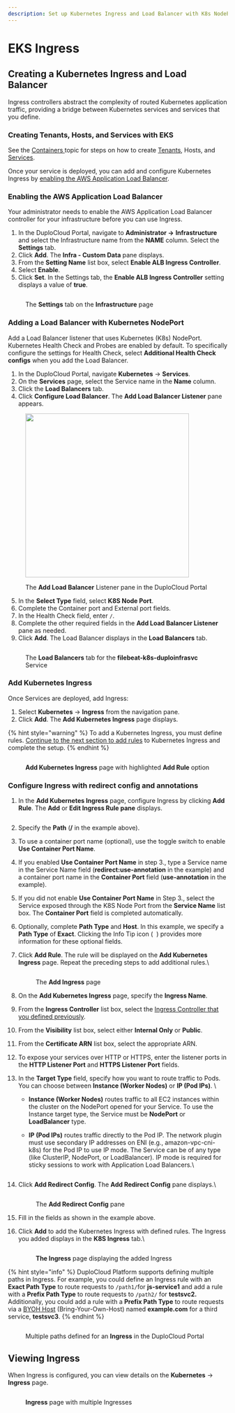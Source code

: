 ```yaml
---
description: Set up Kubernetes Ingress and Load Balancer with K8s NodePort
---
```


# EKS Ingress

## Creating a Kubernetes Ingress and Load Balancer

Ingress controllers abstract the complexity of routed Kubernetes application traffic, providing a bridge between Kubernetes services and services that you define.

### Creating Tenants, Hosts, and Services with EKS

See the [Containers ](../../overview/aws-services/containers/)topic for steps on how to create [Tenants](../../welcome-to-duplocloud/application-focussed-interface/duplocloud-common-components/tenant.md), Hosts, and [Services](../../welcome-to-duplocloud/application-focussed-interface/duplocloud-common-components/app-service-and-cloud-services.md).

Once your service is deployed, you can add and configure Kubernetes Ingress by [enabling the AWS Application Load Balancer](adding-ingress.md#enabling-the-aws-application-load-balancer).

### Enabling the AWS Application Load Balancer&#x20;

Your administrator needs to enable the AWS Application Load Balancer controller for your infrastructure before you can use Ingress.

1. In the DuploCloud Portal, navigate to **Administrator ->** **Infrastructure** and select the Infrastructure name from the **NAME** column. Select the **Settings** tab.
2. Click **Add**. The **Infra - Custom Data** pane displays.
3. From the **Setting Name** list box, select **Enable ALB Ingress Controller**.
4. Select **Enable**.
5. Click **Set**. In the Settings tab, the **Enable ALB Ingress Controller** setting displays a value of **true**.&#x20;

<figure><img src="../../.gitbook/assets/k8aws10.png" alt=""><figcaption><p>The <strong>Settings</strong> tab on the <strong>Infrastructure</strong> page</p></figcaption></figure>

### Adding a Load Balancer with Kubernetes NodePort

Add a Load Balancer listener that uses Kubernetes (K8s) NodePort. Kubernetes Health Check and Probes are enabled by default. To specifically configure the settings for Health Check, select **Additional Health Check configs** when you add the Load Balancer.

1. In the DuploCloud Portal, navigate **Kubernetes** -> **Services**.
2. On the **Services** page, select the Service name in the **Name** column.
3. Click the **Load Balancers** tab.
4. Click **Configure Load Balancer**. The **Add Load Balancer Listener** pane appears.

<div align="left">

<figure><img src="../../.gitbook/assets/LB image.png" alt="" width="375"><figcaption><p>The <strong>Add Load Balancer</strong> Listener pane in the DuploCloud Portal</p></figcaption></figure>

</div>

5. In the **Select Type** field, select **K8S Node Port**.&#x20;
6. Complete the Container port and External port fields.
7. In the Health Check field, enter `/`.&#x20;
8. Complete the other required fields in the **Add Load Balancer Listener** pane as needed.&#x20;
9. Click **Add**. The Load Balancer displays in the **Load Balancers** tab.

<figure><img src="../../.gitbook/assets/screenshot-nimbusweb.me-2024.02.16-14_44_43.png" alt=""><figcaption><p>The <strong>Load Balancers</strong> tab for the <strong>filebeat-k8s-duploinfrasvc</strong> Service</p></figcaption></figure>

### Add Kubernetes Ingress

Once Services are deployed, add Ingress:

1. Select **Kubernetes** -> **Ingress** from the navigation pane.
2. Click **Add**. The **Add Kubernetes Ingress** page displays.

{% hint style="warning" %}
To add a Kubernetes Ingress, you must define rules. [Continue to the next section to add rules](adding-ingress.md#add-rules-to-kubernetes-ingress-and-complete-ingress-setup) to Kubernetes Ingress and complete the setup.&#x20;
{% endhint %}

<figure><img src="../../.gitbook/assets/screenshot-nimbusweb.me-2024.02.16-14_50_26.png" alt=""><figcaption><p><strong>Add Kubernetes Ingress</strong> page with highlighted <strong>Add Rule</strong> option</p></figcaption></figure>

### Configure Ingress with redirect config and annotations

1. In the **Add Kubernetes Ingress** page, configure Ingress by clicking **Add Rule**. The **Add** or **Edit Ingress Rule pane** displays.&#x20;

<div align="left">

<figure><img src="../../.gitbook/assets/ingress edit shot (1).png" alt=""><figcaption></figcaption></figure>

</div>

2. Specify the **Path** (**/** in the example above).
3. To use a container port name (optional), use the toggle switch to enable **Use Container Port Name**.
4. If you enabled **Use Container Port Name** in step 3., type a Service name in the Service Name field (**redirect:use-annotation** in the example) and a container port name in the **Container Port** field (**use-annotation** in the example). &#x20;
5. If you did not enable **Use Container Port Name** in Step 3., select the Service exposed through the K8S Node Port from the **Service Name** list box. The **Container Port** field is completed automatically.
6. Optionally, complete **Path Type** and **Host**. In this example, we specify a **Path Type** of **Exact**. Clicking the Info Tip icon ( <img src="../../.gitbook/assets/info_tip_black (1).png" alt="" data-size="line"> ) provides more information for these optional fields.
7.  Click **Add Rule**. The rule will be displayed on the **Add Kubernetes Ingress** page. Repeat the preceding steps to add additional rules.\


    <figure><img src="../../.gitbook/assets/screenshot-nimbusweb.me-2024.03.04-15_57_54.png" alt=""><figcaption><p>The <strong>Add Ingress</strong> page</p></figcaption></figure>
8. On the **Add Kubernetes Ingress** page, specify the **Ingress Name**.
9. From the **Ingress Controller** list box, select the [Ingress Controller that you defined previously](adding-ingress.md#enabling-the-aws-application-load-balancer).
10. From the **Visibility** list box, select either **Internal Only** or **Public**.&#x20;
11. From the **Certificate ARN** list box, select the appropriate ARN.
12. To expose your services over HTTP or HTTPS, enter the listener ports in the **HTTP Listener Port** and **HTTPS Listener Port** fields.&#x20;
13. In the **Target Type** field, specify how you want to route traffic to Pods. You can choose between **Instance (Worker Nodes)** or **IP (Pod IPs)**. \


    * **Instance (Worker Nodes)** routes traffic to all EC2 instances within the cluster on the NodePort opened for your Service. To use the Instance target type, the Service must be **NodePort** or **LoadBalancer** type.
    *   **IP (Pod IPs)** routes traffic directly to the Pod IP. The network plugin must use secondary IP addresses on ENI (e.g., amazon-vpc-cni-k8s) for the Pod IP to use IP mode. The Service can be of any type (like ClusterIP, NodePort, or LoadBalancer). IP mode is required for sticky sessions to work with Application Load Balancers.\


        <div align="left">

        <figure><img src="../../.gitbook/assets/Ingress target type (2).png" alt=""><figcaption></figcaption></figure>

        </div>


14. Click **Add Redirect Config**. The **Add Redirect Config** pane displays.\


    <div align="left">

    <figure><img src="../../.gitbook/assets/redirect config.png" alt=""><figcaption><p>The <strong>Add Redirect Config</strong> pane</p></figcaption></figure>

    </div>
15. Fill in the fields as shown in the example above.&#x20;
16. Click **Add** to add the Kubernetes Ingress with defined rules. The Ingress you added displays in the **K8S Ingress** tab.\


    <figure><img src="../../.gitbook/assets/screenshot-nimbusweb.me-2024.02.16-14_57_51.png" alt=""><figcaption><p> <strong>The Ingress</strong> page displaying the added Ingress</p></figcaption></figure>



{% hint style="info" %}
DuploCloud Platform supports defining multiple paths in Ingress. For example, you could define an Ingress rule with an **Exact Path Type** to route requests to `/path1/`for **js-service1** and add a rule with a **Prefix Path Type** to route requests to `/path2/` for **testsvc2.** Additionally, you could add a rule with a **Prefix Path Type** to route requests via a [BYOH Host](../../extras-overview/byoh.md) (Bring-Your-Own-Host) named **example.com** for a third service, **testsvc3**.
{% endhint %}

<figure><img src="../../.gitbook/assets/screenshot-nimbusweb.me-2024.02.16-15_02_12.png" alt=""><figcaption><p>Multiple paths defined for an <strong>Ingress</strong> in the DuploCloud Portal</p></figcaption></figure>

## Viewing Ingress

When Ingress is configured, you can view details on the **Kubernetes** -> **Ingress** page.&#x20;

<figure><img src="../../.gitbook/assets/screenshot-nimbusweb.me-2024.02.16-15_06_22.png" alt=""><figcaption><p> <strong>Ingress</strong> page with multiple Ingresses</p></figcaption></figure>



